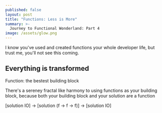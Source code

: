 ```yaml
---
published: false
layout: post
title: "Functions: Less is More"
summary: >-
  Journey to Functional Wonderland: Part 4
image: /assets/glow.png
---
```



I know you've used and created functions your whole developer life, but trust me, you'll not see this coming.

## Everything is transformed

Function: the bestest building block

There's a sereney fractal like harmony to using functions as your building block, because both your building block and your solution are a function




[solution IO] → [solution (f → f → f)] → [solution IO]